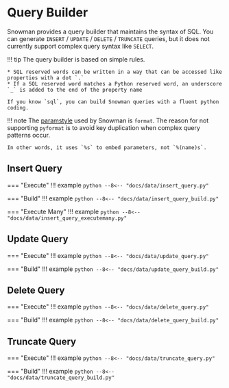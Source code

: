 # Query Builder

Snowman provides a query builder that maintains the syntax of SQL.
You can generate `INSERT` / `UPDATE` / `DELETE` / `TRUNCATE` queries, but
it does not currently support complex query syntax like `SELECT`.

!!! tip
    The query builder is based on simple rules.

    * SQL reserved words can be written in a way that can be accessed like properties with a dot `.`
    * If a SQL reserved word matches a Python reserved word, an underscore `_` is added to the end of the property name

    If you know `sql`, you can build Snowman queries with a fluent python coding.

!!! note
    The [paramstyle](https://peps.python.org/pep-0249/#paramstyle) used by Snowman is `format`.
    The reason for not supporting `pyformat` is to avoid key duplication
    when complex query patterns occur.

    In other words, it uses `%s` to embed parameters, not `%(name)s`.

## Insert Query

=== "Execute"
    !!! example
        ```python
        --8<-- "docs/data/insert_query.py"
        ```

=== "Build"
    !!! example
        ```python
        --8<-- "docs/data/insert_query_build.py"
        ```

=== "Execute Many"
    !!! example
        ```python
        --8<-- "docs/data/insert_query_executemany.py"
        ```

## Update Query

=== "Execute"
    !!! example
        ```python
        --8<-- "docs/data/update_query.py"
        ```

=== "Build"
    !!! example
        ```python
        --8<-- "docs/data/update_query_build.py"
        ```

## Delete Query

=== "Execute"
    !!! example
        ```python
        --8<-- "docs/data/delete_query.py"
        ```

=== "Build"
    !!! example
        ```python
        --8<-- "docs/data/delete_query_build.py"
        ```

## Truncate Query

=== "Execute"
    !!! example
        ```python
        --8<-- "docs/data/truncate_query.py"
        ```

=== "Build"
    !!! example
        ```python
        --8<-- "docs/data/truncate_query_build.py"
        ```
